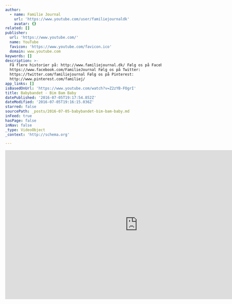 ```yaml
---
author:
  - name: Familie Journal
    url: 'https://www.youtube.com/user/familiejournaldk'
    avatar: {}
related: []
publisher:
  url: 'https://www.youtube.com/'
  name: YouTube
  favicon: 'https://www.youtube.com/favicon.ico'
  domain: www.youtube.com
keywords: []
description: >-
  Få flere historier på: http://www.familiejournal.dk/ Følg os på Facebook:
  https://www.facebook.com/FamilieJournal Følg os på Twitter:
  https://twitter.com/familiejournal Følg os på Pinterest:
  http://www.pinterest.com/familiej/
app_links: []
isBasedOnUrl: 'https://www.youtube.com/watch?v=Z2zYB-FOgrI'
title: Babybandet - Bim Bam Baby
datePublished: '2016-07-05T19:17:54.852Z'
dateModified: '2016-07-05T19:16:15.036Z'
starred: false
sourcePath: _posts/2016-07-05-babybandet-bim-bam-baby.md
inFeed: true
hasPage: false
inNav: false
_type: VideoObject
_context: 'http://schema.org'

---
```

<iframe src="https://cdn.embedly.com/widgets/media.html?src=https%3A%2F%2Fwww.youtube.com%2Fembed%2FZ2zYB-FOgrI%3Ffeature%3Doembed&amp;url=http%3A%2F%2Fwww.youtube.com%2Fwatch%3Fv%3DZ2zYB-FOgrI&amp;image=https%3A%2F%2Fi.ytimg.com%2Fvi%2FZ2zYB-FOgrI%2Fhqdefault.jpg&amp;key=b7d04c9b404c499eba89ee7072e1c4f7&amp;type=text%2Fhtml&amp;schema=youtube" width="854" height="480" scrolling="no" frameborder="0" allowfullscreen="" style=""></iframe>